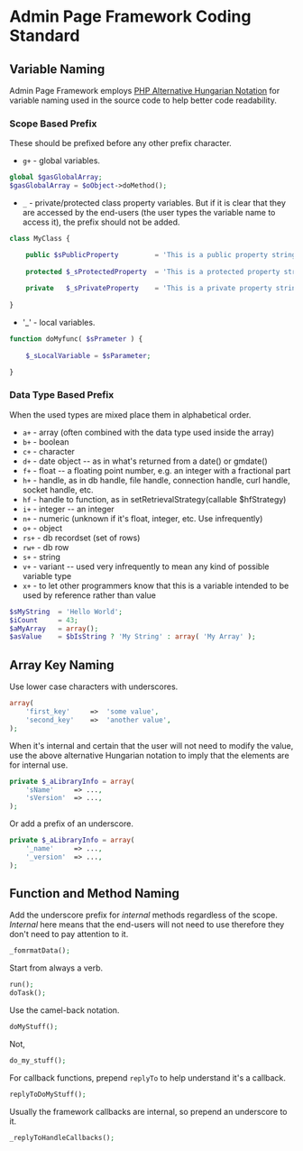 # Admin Page Framework Coding Standard #

## Variable Naming ##

Admin Page Framework employs [PHP Alternative Hungarian Notation](http://en.wikibooks.org/wiki/PHP_Programming/Alternative_Hungarian_Notation) for variable naming used in the source code to help better code readability.

### Scope Based Prefix ###

These should be prefixed before any other prefix character.

- `g+` - global variables.

```php
global $gasGlobalArray;
$gasGlobalArray = $oObject->doMethod();
```

- `_` - private/protected class property variables. But if it is clear that they are accessed by the end-users (the user types the variable name to access it), the prefix should not be added.
	
```php
class MyClass {

	public $sPublicProperty			= 'This is a public property string value';
	
	protected $_sProtectedProperty	= 'This is a protected property string value';
	
	private	  $_sPrivateProperty	= 'This is a private property string value';
		
}
```

- '_' - local variables.

```php
function doMyfunc( $sPrameter ) {
	
	$_sLocalVariable = $sParameter;

}
```

### Data Type Based Prefix ###

When the used types are mixed place them in alphabetical order.

- `a+` - array (often combined with the data type used inside the array)
- `b+` - boolean
- `c+` - character
- `d+` - date object -- as in what's returned from a date() or gmdate()
- `f+` - float -- a floating point number, e.g. an integer with a fractional part
- `h+` - handle, as in db handle, file handle, connection handle, curl handle, socket handle, etc.
- `hf` - handle to function, as in setRetrievalStrategy(callable $hfStrategy)
- `i+` - integer -- an integer
- `n+` - numeric (unknown if it's float, integer, etc. Use infrequently)
- `o+` - object
- `rs+` - db recordset (set of rows)
- `rw+` - db row
- `s+` - string
- `v+` - variant -- used very infrequently to mean any kind of possible variable type
- `x+` - to let other programmers know that this is a variable intended to be used by reference rather than value

```php
$sMyString	= 'Hello World';
$iCount		= 43;
$aMyArray	= array();
$asValue	= $bIsString ? 'My String' : array( 'My Array' );
```	

## Array Key Naming ##

Use lower case characters with underscores. 

```php
array(
	'first_key'		=>	'some value',
	'second_key'	=>	'another value',
);
```

When it's internal and certain that the user will not need to modify the value, use the above alternative Hungarian notation to imply that the elements are for internal use.

```php
private $_aLibraryInfo = array(
	'sName'		=> ...,
	'sVersion'	=> ...,
);
```

Or add a prefix	of an underscore.

```php
private $_aLibraryInfo = array(
	'_name'		=> ...,
	'_version'	=> ...,
);
```

## Function and Method Naming ##

Add the underscore prefix for _internal_ methods regardless of the scope. *Internal* here means that the end-users will not need to use therefore they don't need to pay attention to it.

```php
_fomrmatData();
```

Start from always a verb. 

```php
run();
doTask();
```
	
Use the camel-back notation.

```php
doMyStuff();
```
	
Not, 

```php	
do_my_stuff();
```	
For callback functions, prepend `replyTo` to help understand it's a callback. 

```php
replyToDoMyStuff();
```
	
Usually the framework callbacks are internal, so prepend an underscore to it.

```php
_replyToHandleCallbacks();
```